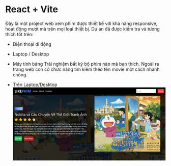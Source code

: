 # React + Vite

Đây là một project web xem phim được thiết kế với khả năng responsive, hoạt động mượt mà trên mọi loại thiết bị.
Dự án đã được kiểm tra và tương thích tốt trên:
- Điện thoại di động
- Laptop / Desktop
- Máy tính bảng
Trải nghiệm bất kỳ bộ phim nào mà bạn thích. Ngoài ra trang web còn có chức năng tìm kiếm theo tên movie một cách nhanh chóng.

- Trên Laptop/Desktop
![Giao diện trang chủ](public/rp-w-1.png)
